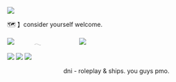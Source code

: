 ![](https://files.catbox.moe/wzqczp.webp)

🗺️ 】consider yourself welcome. 

![](https://komarev.com/ghpvc/?username=guineapirate&color=4a578d&style=flat-plastic)    𓂃       ![](https://files.catbox.moe/c0jni8.webp)

![](https://files.catbox.moe/rcze1m.webp) ![](https://files.catbox.moe/z2imai.webp) ![](https://files.catbox.moe/jbgl1g.webp)

<p align="center">
dni - roleplay & ships. you guys pmo.
